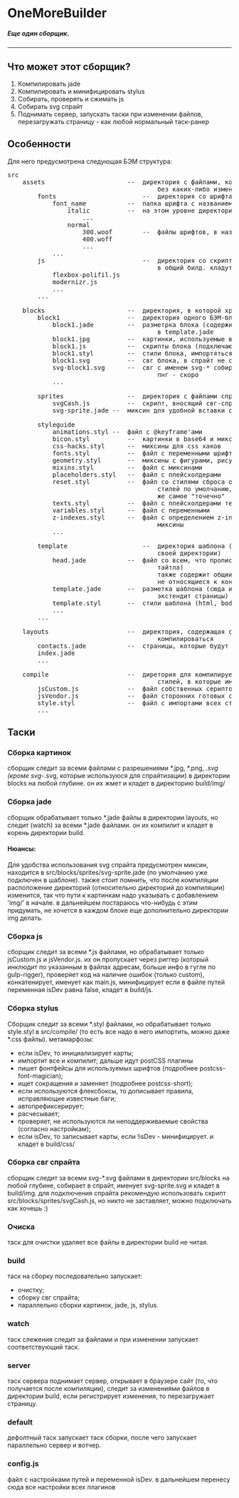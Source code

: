 # OneMoreBuilder
##### Еще один сборщик.
_________________

## Что может этот сборщик?
1. Компилировать jade
2. Компилировать и минифицировать stylus
3. Собирать, проверять и сжимать js
4. Собирать svg спрайт
5. Поднимать сервер, запускать таски при изменении файлов, перезагружать страницу - как любой нормальный таск-ранер

## Особенности
Для него предусмотрена следующая БЭМ структура:

<pre>
src
	assets						--	директория с файлами, которые просто копируются
										без каких-либо изменений
		fonts						--	директория со шрифтами, кладется в build/
			font_name			--	папка шрифта с названием шрифта в имени
				italic			--	на этом уровне директории по начертаниям
					...
				normal
					300.woof		--	файлы шрифтов, в названии жирность шрифта
					400.woff
					...
			...
		js							--	директория со скриптами, которые не надо собирать
										в общий билд. кладутся в директорию build/jd
			flexbox-polifil.js
			modernizr.js
			...
		...

	blocks						--	директория, в которой хранятся БЭМ-блоки
		block1					--	директория одного БЭМ-блока
			block1.jade			--	разметрка блока (содержит миксин(ы)), инклюдится
										в template.jade
			block1.jpg			--	картинки, используемые в блоке, так же лежат здесь
			block1.js			--	скрипты блока (подключаются в jsCustom.js)
			block1.styl			--	стили блока, импортяться в style.styl
			block1.svg			--	свг блока, в спрайт не собираются
			svg-block1.svg		--	свг с именем svg-* собираются в спрайт
										пнг - скоро
			...

		sprites					--	директория с файлами спрайтов
			svgCash.js			--	скрипт, вносящий свг-спрайт в local storage
			svg-sprite.jade	--	миксин для удобной вставки свг из спрайта

		styleguide
			animations.styl	--	файл с @keyframe'ами
			bicon.styl			--	картинки в base64 и миксин для их вставки
			css-hacks.styl		--	миксины для css хаков
			fonts.styl			--	файл с переменными шрифтов и fant-fase'ами
			geometry.styl		--	миксины с фигурами, рисуемыми чистым css
			mixins.styl			--	файл с миксинами
			placeholders.styl	--	файл с плейсхолдерами
			reset.styl			--	файл со стилями сброса отступов, курсивов и пр.
										стилей по умолчанию, плейсхолдерами, делающими то
										же самое "точечно"
			texts.styl			--	файл с плейсхолдерами текстов и заголовков
			variables.styl		--	файл с переменными
			z-indexes.styl		--	файл с определением z-index'ов. используются
										миксины
			...

		template					--	директория шаблона (не совсем блок, но заслуживает
										своей директории)
			head.jade			--	файл со всем, что прописывается в head (кроме
										тайтла)
										также содержит общии скрипты и jade-миксины,
										не относящиеся к конкретному блоку
			template.jade		--	разметка шаблона (сюда импортяться все блоки,
										экстендит страницы)
			template.styl		--	стили шаблона (html, body, ...)
			...
		...

	layouts						--	директория, содержащая страницы, которые будут
										компилироваться
		contacts.jade			--	страницы, которые будут скомпилированы
		index.jade
		...

	compile						--	диретория для компилируемых файлов скриптов и
										стилей, в которые импортятся все остальные файлы
		jsCustom.js				--	файл собственных сериптов
		jsVendor.js				--	файл сторонних готовых скриптов
		style.styl				--	файл с импортами всех стилевых файлов
		...
</pre>

## Таски

### Сборка картинок
сборщик следит за всеми файлами с разрешениями *.jpg, *.png, *.svg (кроме svg-*.svg, которые используюся для спрайтизации) в директории blocks на любой глубине. он их жмет и кладет в директорию build/img/

### Сборка jade
сборщик обрабатывает только *.jade файлы в директории layouts, но следит (watch) за всеми *.jade файлами. он их компилит и кладет в корень директории build.

#### Нюансы:
Для удобства использования svg спрайта предусмотрен миксин, находится в src/blocks/sprites/svg-sprite.jade (по умолчанию уже подключен в шаблоне).
также стоит помнить, что после компиляции расположение директорий (относительно директорий до компиляции) изменится, так что пути к картинкам надо указывать с добавлением 'img/' в начале. в дальнейшем постараюсь что-нибудь с этим придумать, не хочется в каждом блоке еще дополнительно директории img делать.

### Сборка js
сборщик следит за всеми *.js файлами, но обрабатывает только jsCustom.js и jsVendor.js. их он пропускает через риггер (который инклюдит по указанным в файлах адресам, больше инфо в гугле по gulp-rigger), проверяет код на наличие ошибок (только custom), конкатенирует, именует как main.js, минифицирует если в файле путей переменная isDev равна false, кладет в build/js.

### Сборка stylus
Сборщик следит за всеми *.styl файлами, но обрабатывает только style.styl в  src/compile/ (то есть все надо в него импортить, можно даже *.css файлы). метамарфозы:
- если isDev, то инициализирует карты;
- импортит все и компилит;
дальше идут postCSS плагины
- пишет фонтфейсы для используемых шрифтов (подробнее postcss-font-magician);
- ищет сокращения и заменяет (подробнее postcss-short);
- если используются флексбоксы, то дописывает правила, исправляющие известные баги;
- автопрефиксерирует;
- расчесывает;
- проверяет, не используются ли неподдерживаемые свойства (согласно настройкам);
- если isDev, то записывает карты, если !isDev - минифицирует.
и кладет в build/css/

### Сборка свг спрайта
сборщик следит за всеми svg-*.svg файлами в директории src/blocks на любой глубине, собирает в спрайт, именует svg-sprite.svg и кладет в build/img.
для подключения спрайта рекомендую использовать скрипт src/blocks/sprites/svgCash.js, но никто не заставляет, можно подключать как хочешь :)

### Очиска
таск для очистки удаляет все файлы в директории build не читая.

### build
таск на сборку
последовательно запускает:
- очистку;
- сборку свг спрайта;
- параллельно сборки картинок, jade, js, stylus.

### watch
таск слежения
следит за файлами и при изменении запускает соответствующий таск.

### server
таск сервера
поднимает сервер, открывает в браузере сайт (то, что получается после компиляции), следит за изменениями файлов в директории build, если регистрирует изменения, то перезагружает страницу.

### default
дефолтный таск
запускает таск сборки, после чего запускает параллельно сервер и вотчер.

### config.js
файл с настройками путей и переменной isDev. в дальнейшем перенесу сюда все настройки всех плагинов
